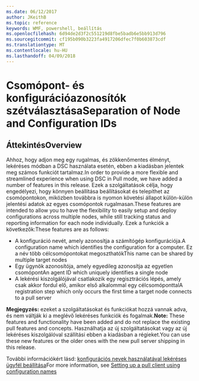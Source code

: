 ```yaml
---
ms.date: 06/12/2017
author: JKeithB
ms.topic: reference
keywords: WMF, powershell, beállítás
ms.openlocfilehash: 6d94de2d3f2c551219d8fbe5badb6e5bb913d796
ms.sourcegitcommit: cf195b090b3223fa4917206dfec7f0b603873cdf
ms.translationtype: MT
ms.contentlocale: hu-HU
ms.lasthandoff: 04/09/2018
---
```

# <a name="separation-of-node-and-configuration-ids"></a><span data-ttu-id="7a3cd-102">Csomópont- és konfigurációazonosítók szétválasztása</span><span class="sxs-lookup"><span data-stu-id="7a3cd-102">Separation of Node and Configuration IDs</span></span>

## <a name="overview"></a><span data-ttu-id="7a3cd-103">Áttekintés</span><span class="sxs-lookup"><span data-stu-id="7a3cd-103">Overview</span></span>

<span data-ttu-id="7a3cd-104">Ahhoz, hogy adjon meg egy rugalmas, és zökkenőmentes élményt, lekéréses módban a DSC használata esetén, ebben a kiadásban jelentek meg számos funkciót tartalmaz.</span><span class="sxs-lookup"><span data-stu-id="7a3cd-104">In order to provide a more flexible and streamlined experience when using DSC in Pull mode, we have added a number of features in this release.</span></span> <span data-ttu-id="7a3cd-105">Ezek a szolgáltatások célja, hogy engedélyezi, hogy könnyen beállítása beállításokat és telepíthet az csomópontokon, miközben továbbra is nyomon követési állapot külön-külön jelentési adatok az egyes csomópontok rugalmasan.</span><span class="sxs-lookup"><span data-stu-id="7a3cd-105">These features are intended to allow you to have the flexibility to easily setup and deploy configurations across multiple nodes, while still tracking status and reporting information for each node individually.</span></span>
<span data-ttu-id="7a3cd-106">Ezek a funkciók a következők:</span><span class="sxs-lookup"><span data-stu-id="7a3cd-106">These features are as follows:</span></span>

* <span data-ttu-id="7a3cd-107">A konfiguráció nevét, amely azonosítja a számítógép konfigurációja.</span><span class="sxs-lookup"><span data-stu-id="7a3cd-107">A configuration name which identifies the configuration for a computer.</span></span> <span data-ttu-id="7a3cd-108">Ez a név több célcsomópontokat megoszthatók</span><span class="sxs-lookup"><span data-stu-id="7a3cd-108">This name can be shared by multiple target nodes</span></span>
* <span data-ttu-id="7a3cd-109">Egy ügynök azonosítója, amely egyedileg azonosítja az egyetlen csomópont</span><span class="sxs-lookup"><span data-stu-id="7a3cd-109">An agent ID which uniquely identifies a single node</span></span>
* <span data-ttu-id="7a3cd-110">A lekérési kiszolgálójával csatlakozik egy regisztrációs lépés, amely csak akkor fordul elő, amikor első alkalommal egy célcsomóponttal</span><span class="sxs-lookup"><span data-stu-id="7a3cd-110">A registration step which only occurs the first time a target node connects to a pull server</span></span>

<span data-ttu-id="7a3cd-111">**Megjegyzés:** ezeket a szolgáltatásokat és funkciókat hozzá vannak adva, és nem váltják ki a meglévő lekéréses funkciók és fogalmak.</span><span class="sxs-lookup"><span data-stu-id="7a3cd-111">**Note:** These features and functionality have been added and do not replace the existing pull features and concepts.</span></span> <span data-ttu-id="7a3cd-112">Használhatja az új szolgáltatásokat vagy az új lekéréses kiszolgálóval szállítási ebben a kiadásban a régieket.</span><span class="sxs-lookup"><span data-stu-id="7a3cd-112">You can use these new features or the older ones with the new pull server shipping in this release.</span></span>

<span data-ttu-id="7a3cd-113">További információkért lásd: [konfigurációs nevek használatával lekéréses ügyfél beállítása](https://msdn.microsoft.com/powershell/dsc/pullclientconfignames)</span><span class="sxs-lookup"><span data-stu-id="7a3cd-113">For more information, see [Setting up a pull client using configuration names](https://msdn.microsoft.com/powershell/dsc/pullclientconfignames)</span></span>